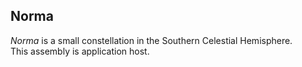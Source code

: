 Norma
----
_Norma_ is a small constellation in the Southern Celestial Hemisphere.  
This assembly is application host.